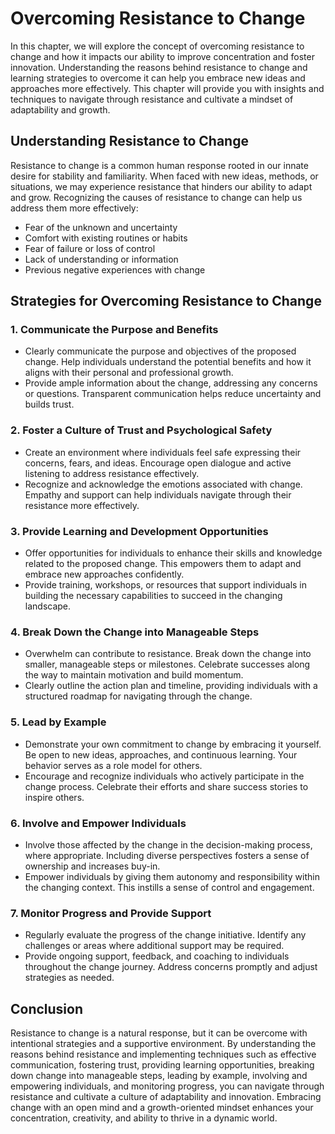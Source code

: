 Overcoming Resistance to Change
========================================

In this chapter, we will explore the concept of overcoming resistance to change and how it impacts our ability to improve concentration and foster innovation. Understanding the reasons behind resistance to change and learning strategies to overcome it can help you embrace new ideas and approaches more effectively. This chapter will provide you with insights and techniques to navigate through resistance and cultivate a mindset of adaptability and growth.

Understanding Resistance to Change
----------------------------------

Resistance to change is a common human response rooted in our innate desire for stability and familiarity. When faced with new ideas, methods, or situations, we may experience resistance that hinders our ability to adapt and grow. Recognizing the causes of resistance to change can help us address them more effectively:

* Fear of the unknown and uncertainty
* Comfort with existing routines or habits
* Fear of failure or loss of control
* Lack of understanding or information
* Previous negative experiences with change

Strategies for Overcoming Resistance to Change
----------------------------------------------

### 1. Communicate the Purpose and Benefits

* Clearly communicate the purpose and objectives of the proposed change. Help individuals understand the potential benefits and how it aligns with their personal and professional growth.
* Provide ample information about the change, addressing any concerns or questions. Transparent communication helps reduce uncertainty and builds trust.

### 2. Foster a Culture of Trust and Psychological Safety

* Create an environment where individuals feel safe expressing their concerns, fears, and ideas. Encourage open dialogue and active listening to address resistance effectively.
* Recognize and acknowledge the emotions associated with change. Empathy and support can help individuals navigate through their resistance more effectively.

### 3. Provide Learning and Development Opportunities

* Offer opportunities for individuals to enhance their skills and knowledge related to the proposed change. This empowers them to adapt and embrace new approaches confidently.
* Provide training, workshops, or resources that support individuals in building the necessary capabilities to succeed in the changing landscape.

### 4. Break Down the Change into Manageable Steps

* Overwhelm can contribute to resistance. Break down the change into smaller, manageable steps or milestones. Celebrate successes along the way to maintain motivation and build momentum.
* Clearly outline the action plan and timeline, providing individuals with a structured roadmap for navigating through the change.

### 5. Lead by Example

* Demonstrate your own commitment to change by embracing it yourself. Be open to new ideas, approaches, and continuous learning. Your behavior serves as a role model for others.
* Encourage and recognize individuals who actively participate in the change process. Celebrate their efforts and share success stories to inspire others.

### 6. Involve and Empower Individuals

* Involve those affected by the change in the decision-making process, where appropriate. Including diverse perspectives fosters a sense of ownership and increases buy-in.
* Empower individuals by giving them autonomy and responsibility within the changing context. This instills a sense of control and engagement.

### 7. Monitor Progress and Provide Support

* Regularly evaluate the progress of the change initiative. Identify any challenges or areas where additional support may be required.
* Provide ongoing support, feedback, and coaching to individuals throughout the change journey. Address concerns promptly and adjust strategies as needed.

Conclusion
----------

Resistance to change is a natural response, but it can be overcome with intentional strategies and a supportive environment. By understanding the reasons behind resistance and implementing techniques such as effective communication, fostering trust, providing learning opportunities, breaking down change into manageable steps, leading by example, involving and empowering individuals, and monitoring progress, you can navigate through resistance and cultivate a culture of adaptability and innovation. Embracing change with an open mind and a growth-oriented mindset enhances your concentration, creativity, and ability to thrive in a dynamic world.

